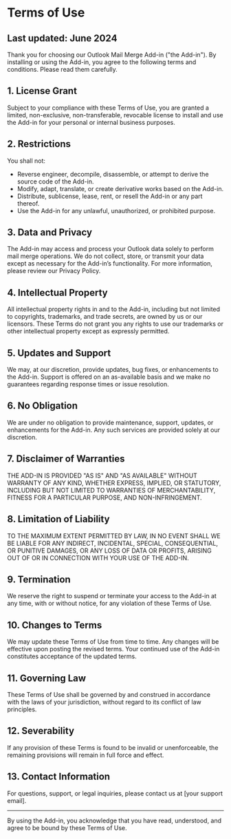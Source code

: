 # Terms of Use

## Last updated: June 2024

Thank you for choosing our Outlook Mail Merge Add-in ("the Add-in"). By installing or using the Add-in, you agree to the following terms and conditions. Please read them carefully.

## 1. License Grant

Subject to your compliance with these Terms of Use, you are granted a limited, non-exclusive, non-transferable, revocable license to install and use the Add-in for your personal or internal business purposes.

## 2. Restrictions

You shall not:

- Reverse engineer, decompile, disassemble, or attempt to derive the source code of the Add-in.
- Modify, adapt, translate, or create derivative works based on the Add-in.
- Distribute, sublicense, lease, rent, or resell the Add-in or any part thereof.
- Use the Add-in for any unlawful, unauthorized, or prohibited purpose.

## 3. Data and Privacy

The Add-in may access and process your Outlook data solely to perform mail merge operations. We do not collect, store, or transmit your data except as necessary for the Add-in’s functionality. For more information, please review our Privacy Policy.

## 4. Intellectual Property

All intellectual property rights in and to the Add-in, including but not limited to copyrights, trademarks, and trade secrets, are owned by us or our licensors. These Terms do not grant you any rights to use our trademarks or other intellectual property except as expressly permitted.

## 5. Updates and Support

We may, at our discretion, provide updates, bug fixes, or enhancements to the Add-in. Support is offered on an as-available basis and we make no guarantees regarding response times or issue resolution.

## 6. No Obligation

We are under no obligation to provide maintenance, support, updates, or enhancements for the Add-in. Any such services are provided solely at our discretion.

## 7. Disclaimer of Warranties

THE ADD-IN IS PROVIDED "AS IS" AND "AS AVAILABLE" WITHOUT WARRANTY OF ANY KIND, WHETHER EXPRESS, IMPLIED, OR STATUTORY, INCLUDING BUT NOT LIMITED TO WARRANTIES OF MERCHANTABILITY, FITNESS FOR A PARTICULAR PURPOSE, AND NON-INFRINGEMENT.

## 8. Limitation of Liability

TO THE MAXIMUM EXTENT PERMITTED BY LAW, IN NO EVENT SHALL WE BE LIABLE FOR ANY INDIRECT, INCIDENTAL, SPECIAL, CONSEQUENTIAL, OR PUNITIVE DAMAGES, OR ANY LOSS OF DATA OR PROFITS, ARISING OUT OF OR IN CONNECTION WITH YOUR USE OF THE ADD-IN.

## 9. Termination

We reserve the right to suspend or terminate your access to the Add-in at any time, with or without notice, for any violation of these Terms of Use.

## 10. Changes to Terms

We may update these Terms of Use from time to time. Any changes will be effective upon posting the revised terms. Your continued use of the Add-in constitutes acceptance of the updated terms.

## 11. Governing Law

These Terms of Use shall be governed by and construed in accordance with the laws of your jurisdiction, without regard to its conflict of law principles.

## 12. Severability

If any provision of these Terms is found to be invalid or unenforceable, the remaining provisions will remain in full force and effect.

## 13. Contact Information

For questions, support, or legal inquiries, please contact us at [your support email].

---

By using the Add-in, you acknowledge that you have read, understood, and agree to be bound by these Terms of Use.
